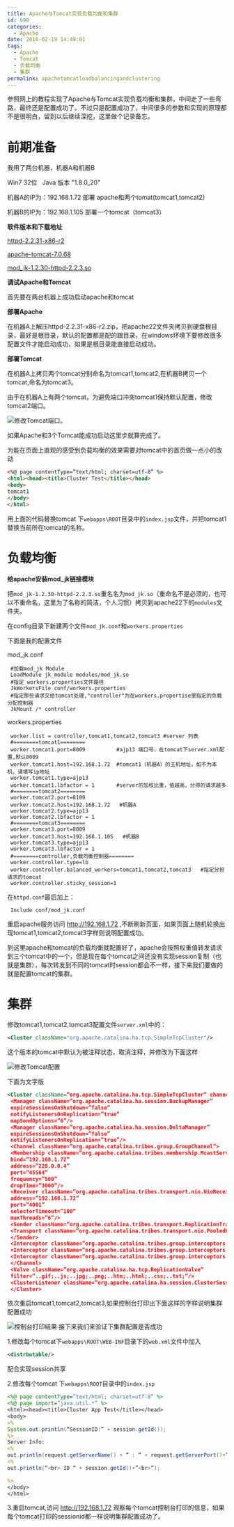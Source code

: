 ```yaml
---
title: Apache与Tomcat实现负载均衡和集群
id: 690
categories:
  - Apache
date: 2016-02-19 14:49:01
tags:
  - Apache
  - Tomcat
  - 负载均衡
  - 集群
permalink: apachetomcatloadbalancingandclustering
---
```



参照网上的教程实现了Apache与Tomcat实现负载均衡和集群，中间走了一些弯路，最终还是配置成功了。不过只是配置成功了，中间很多的参数和实现的原理都不是很明白，留到以后继续深挖，这里做个记录备忘。
<!--more-->
# 前期准备

我用了两台机器，机器A和机器B

Win7 32位   Java 版本 "1.8.0_20"

机器A的IP为：192.168.1.72 部署 apache和两个tomat(tomcat1,tomcat2)

机器B的IP为：192.168.1.105 部署一个tomcat（tomcat3）

**软件版本和下载地址**

[httpd-2.2.31-x86-r2](http://www.apachehaus.com/downloads/httpd-2.2.31-x86-r2.zip)

[apache-tomcat-7.0.68](http://mirrors.cnnic.cn/apache/tomcat/tomcat-7/v7.0.68/bin/apache-tomcat-7.0.68.zip)

[mod_jk-1.2.30-httpd-2.2.3.so](http://archive.apache.org/dist/tomcat/tomcat-connectors/jk/binaries/win32/jk-1.2.30/mod_jk-1.2.30-httpd-2.2.3.so)

**调试Apache和Tomcat**

首先要在两台机器上成功启动apache和tomcat

**部署Apache**

在机器A上解压httpd-2.2.31-x86-r2.zip，把apache22文件夹拷贝到硬盘根目录，最好是根目录，默认的配置都是配的跟目录，在windows环境下要修改很多配置文件才能启动成功，如果是根目录能直接启动成功。

**部署Tomcat**

在机器A上拷贝两个tomcat分别命名为tomcat1,tomcat2,在机器B拷贝一个tomcat,命名为tomcat3。

由于在机器A上有两个tomcat，为避免端口冲突tomcat1保持默认配置，修改tomcat2端口。

![](http://sanyecao.qiniudn.com/assets/images/articles/tomcat-config-port.jpg "修改Tomcat端口。")

如果Apache和3个Tomcat能成功启动这里步就算完成了。

为能在页面上直观的感受到负载均衡的效果需要对tomcat中的首页做一点小的改动
```html
<%@ page contentType=”text/html; charset=utf-8” %>
<html><head><title>Cluster Test</title></head>
<body>
tomcat1
</body>
</html>
```
用上面的代码替换tomcat 下`webapps\ROOT`目录中的`index.jsp`文件，并把tomcat1替换当前所在tomcat的名称。

# 负载均衡

**给apache安装mod_jk链接模块**

把`mod_jk-1.2.30-httpd-2.2.3.so`重名名为`mod_jk.so`（重命名不是必须的，也可以不重命名，这里为了名称的简洁，个人习惯）拷贝到apache22下的`modules`文件夹。

在config目录下新建两个文件`mod_jk.conf`和`workers.properties`

下面是我的配置文件

mod_jk.conf
```
 #加载mod_jk Module
 LoadModule jk_module modules/mod_jk.so
 #指定 workers.properties文件路径
 JkWorkersFile conf/workers.properties
 #指定那些请求交给tomcat处理,"controller"为在workers.propertise里指定的负载分配控制器
 JkMount /* controller
```
workers.properties
```
 worker.list = controller,tomcat1,tomcat2,tomcat3 #server 列表
 #========tomcat1========
 worker.tomcat1.port=8009          #ajp13 端口号，在tomcat下server.xml配置,默认8009
 worker.tomcat1.host=192.168.1.72  #tomcat1（机器A）的主机地址，如不为本机，请填写ip地址
 worker.tomcat1.type=ajp13
 worker.tomcat1.lbfactor = 1       #server的加权比重，值越高，分得的请求越多
 #========tomcat2========
 worker.tomcat2.port=8109 
 worker.tomcat2.host=192.168.1.72   #机器A
 worker.tomcat2.type=ajp13
 worker.tomcat2.lbfactor = 1 
 #========tomcat3========
 worker.tomcat3.port=8009 
 worker.tomcat3.host=192.168.1.105   #机器B
 worker.tomcat3.type=ajp13
 worker.tomcat3.lbfactor = 1 
 #========controller,负载均衡控制器========
 worker.controller.type=lb
 worker.controller.balanced_workers=tomcat1,tomcat2,tomcat3   #指定分担请求的tomcat
 worker.controller.sticky_session=1
 ```
在`httpd.conf`最后加上：
``` # JK module settings
 Include conf/mod_jk.conf
 ```
重启apache服务访问 http://192.168.1.72 ,不断刷新页面，如果页面上随机轮换出现tomcat1,tomcat2,tomcat3字样则说明配置成功。

到这里apache和tomcat的负载均衡就配置好了，apache会按照权重值转发请求到三个tomcat中的一个，但是现在每个tomcat之间还没有实现session复制（也就是集群），每次转发到不同的tomcat时session都会不一样，接下来我们要做的就是配置tomcat的集群。

# 集群

修改tomcat1,tomcat2,tomcat3配置文件`server.xml`中的：
```xml
<Cluster className="org.apache.catalina.ha.tcp.SimpleTcpCluster"/>
```

这个版本的tomcat中默认为被注释状态，取消注释，并修改为下面这样

![](http://sanyecao.qiniudn.com/assets/images/articles/tomcat-config-xml.jpg "修改Tomcat配置")

下面为文字版
```xml
<Cluster className=”org.apache.catalina.ha.tcp.SimpleTcpCluster” channelSendOptions=”6”>
 <Manager className=”org.apache.catalina.ha.session.BackupManager”
 expireSessionsOnShutdown=”false”
 notifyListenersOnReplication=”true”
 mapSendOptions=”6”/>
 <Manager className=”org.apache.catalina.ha.session.DeltaManager”
 expireSessionsOnShutdown=”false”
 notifyListenersOnReplication=”true”/>
 <Channel className=”org.apache.catalina.tribes.group.GroupChannel”>
 <Membership className=”org.apache.catalina.tribes.membership.McastService”
 bind=”192.168.1.72”
 address=”228.0.0.4”
 port=”45564”
 frequency=”500”
 dropTime=”3000”/>
 <Receiver className=”org.apache.catalina.tribes.transport.nio.NioReceiver”
 address=”192.168.1.72”
 port=”4001”
 selectorTimeout=”100”
 maxThreads=”6”/>
 <Sender className=”org.apache.catalina.tribes.transport.ReplicationTransmitter”>
 <Transport className=”org.apache.catalina.tribes.transport.nio.PooledParallelSender”/>
 </Sender>
 <Interceptor className=”org.apache.catalina.tribes.group.interceptors.TcpFailureDetector”/>
 <Interceptor className=”org.apache.catalina.tribes.group.interceptors.MessageDispatch15Interceptor”/>
 <Interceptor className=”org.apache.catalina.tribes.group.interceptors.ThroughputInterceptor”/>
 </Channel>
 <Valve className=”org.apache.catalina.ha.tcp.ReplicationValve”
 filter=”..gif;..js;..jpg;..png;..htm;..html;..css;..txt;”/>
 <ClusterListener className=”org.apache.catalina.ha.session.ClusterSessionListener”/>
 </Cluster>
```
依次重启tomcat1,tomcat2,tomcat3,如果控制台打印出下面这样的字样说明集群配置成功

![](http://sanyecao.qiniudn.com/assets/images/articles/cmd-output.jpg "控制台打印结果")
接下来我们来验证下集群配置是否成功

1.修改每个tomcat下`webapps\ROOT\WEB-INF`目录下的`web.xml`文件中加入
```xml
<distrbutable/>
```
配合实现session共享

2.修改每个tomcat 下`webapps\ROOT`目录中的`index.jsp`

```jsp
<%@ page contentType=”text/html; charset=utf-8” %>
<%@ page import=”java.util.*” %>
<html><head><title>Cluster App Test</title></head>
<body>
<%
System.out.println(“SessionID:” + session.getId());
%>
Server Info:
<%
out.println(request.getServerName() + “ : “ + request.getServerPort()+”<br>”);%>
<%
out.println(“<br> ID “ + session.getId()+”<br>”);

%>
</body>
</html>
```

3.重启tomcat,访问 http://192.168.1.72 观察每个tomcat控制台打印的信息，如果每个tomcat打印的sessionid都一样说明集群配置成功了。